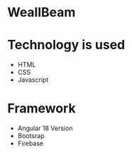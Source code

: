 # WeallBeam
# Technology is used
* HTML
* CSS
* Javascript
# Framework
* Angular 18 Version
* Bootsrap
* Firebase
